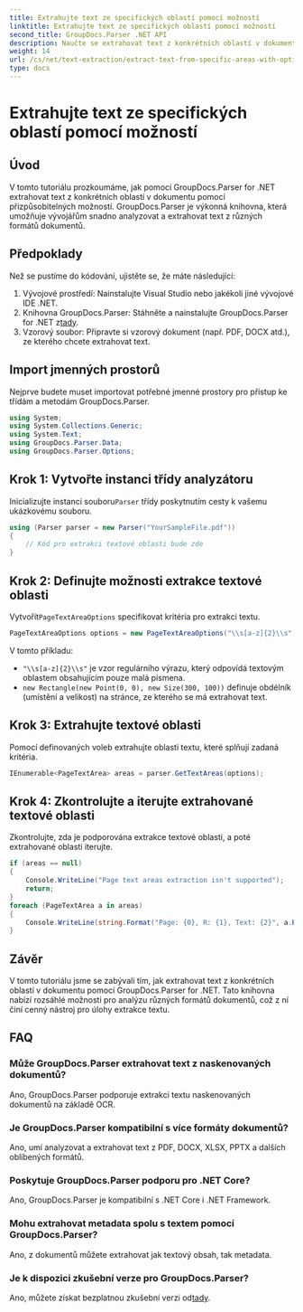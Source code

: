 ```yaml
---
title: Extrahujte text ze specifických oblastí pomocí možností
linktitle: Extrahujte text ze specifických oblastí pomocí možností
second_title: GroupDocs.Parser .NET API
description: Naučte se extrahovat text z konkrétních oblastí v dokumentech pomocí GroupDocs.Parser for .NET. Prozkoumejte pokročilé možnosti extrakce textu s tímto výukovým programem.
weight: 14
url: /cs/net/text-extraction/extract-text-from-specific-areas-with-options/
type: docs
---
```

# Extrahujte text ze specifických oblastí pomocí možností

## Úvod
V tomto tutoriálu prozkoumáme, jak pomocí GroupDocs.Parser for .NET extrahovat text z konkrétních oblastí v dokumentu pomocí přizpůsobitelných možností. GroupDocs.Parser je výkonná knihovna, která umožňuje vývojářům snadno analyzovat a extrahovat text z různých formátů dokumentů.
## Předpoklady
Než se pustíme do kódování, ujistěte se, že máte následující:
1. Vývojové prostředí: Nainstalujte Visual Studio nebo jakékoli jiné vývojové IDE .NET.
2.  Knihovna GroupDocs.Parser: Stáhněte a nainstalujte GroupDocs.Parser for .NET z[tady](https://releases.groupdocs.com/parser/net/).
3. Vzorový soubor: Připravte si vzorový dokument (např. PDF, DOCX atd.), ze kterého chcete extrahovat text.

## Import jmenných prostorů
Nejprve budete muset importovat potřebné jmenné prostory pro přístup ke třídám a metodám GroupDocs.Parser.
```csharp
using System;
using System.Collections.Generic;
using System.Text;
using GroupDocs.Parser.Data;
using GroupDocs.Parser.Options;
```
## Krok 1: Vytvořte instanci třídy analyzátoru
 Inicializujte instanci souboru`Parser` třídy poskytnutím cesty k vašemu ukázkovému souboru.
```csharp
using (Parser parser = new Parser("YourSampleFile.pdf"))
{
    // Kód pro extrakci textové oblasti bude zde
}
```
## Krok 2: Definujte možnosti extrakce textové oblasti
 Vytvořit`PageTextAreaOptions` specifikovat kritéria pro extrakci textu.
```csharp
PageTextAreaOptions options = new PageTextAreaOptions("\\s[a-z]{2}\\s", new Rectangle(new Point(0, 0), new Size(300, 100)));
```
V tomto příkladu:
- `"\\s[a-z]{2}\\s"` je vzor regulárního výrazu, který odpovídá textovým oblastem obsahujícím pouze malá písmena.
- `new Rectangle(new Point(0, 0), new Size(300, 100))` definuje obdélník (umístění a velikost) na stránce, ze kterého se má extrahovat text.
## Krok 3: Extrahujte textové oblasti
Pomocí definovaných voleb extrahujte oblasti textu, které splňují zadaná kritéria.
```csharp
IEnumerable<PageTextArea> areas = parser.GetTextAreas(options);
```
## Krok 4: Zkontrolujte a iterujte extrahované textové oblasti
Zkontrolujte, zda je podporována extrakce textové oblasti, a poté extrahované oblasti iterujte.
```csharp
if (areas == null)
{
    Console.WriteLine("Page text areas extraction isn't supported");
    return;
}
foreach (PageTextArea a in areas)
{
    Console.WriteLine(string.Format("Page: {0}, R: {1}, Text: {2}", a.Page.Index, a.Rectangle, a.Text));
}
```

## Závěr
V tomto tutoriálu jsme se zabývali tím, jak extrahovat text z konkrétních oblastí v dokumentu pomocí GroupDocs.Parser for .NET. Tato knihovna nabízí rozsáhlé možnosti pro analýzu různých formátů dokumentů, což z ní činí cenný nástroj pro úlohy extrakce textu.

## FAQ
### Může GroupDocs.Parser extrahovat text z naskenovaných dokumentů?
Ano, GroupDocs.Parser podporuje extrakci textu naskenovaných dokumentů na základě OCR.
### Je GroupDocs.Parser kompatibilní s více formáty dokumentů?
Ano, umí analyzovat a extrahovat text z PDF, DOCX, XLSX, PPTX a dalších oblíbených formátů.
### Poskytuje GroupDocs.Parser podporu pro .NET Core?
Ano, GroupDocs.Parser je kompatibilní s .NET Core i .NET Framework.
### Mohu extrahovat metadata spolu s textem pomocí GroupDocs.Parser?
Ano, z dokumentů můžete extrahovat jak textový obsah, tak metadata.
### Je k dispozici zkušební verze pro GroupDocs.Parser?
 Ano, můžete získat bezplatnou zkušební verzi od[tady](https://releases.groupdocs.com/).